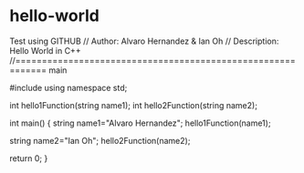 # hello-world
Test using GITHUB
// Author: Alvaro Hernandez & Ian Oh
// Description: Hello World in C++
//============================================================
main

#include <iostream>
using namespace std;
  
  int hello1Function(string name1);
  int hello2Function(string name2);
  
  int main()
  {
  string name1="Alvaro Hernandez";
  hello1Function(name1);
  
  string name2="Ian Oh";
  hello2Function(name2);
  
  return 0;
  }
